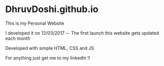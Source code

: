 # DhruvDoshi.github.io
This is my Personal Website 

I developed it on 12/03/2017 -- The first launch 
this website gets updated each month 

Developed with simple HTML, CSS and JS

For anything just get me to my linkedln !!
